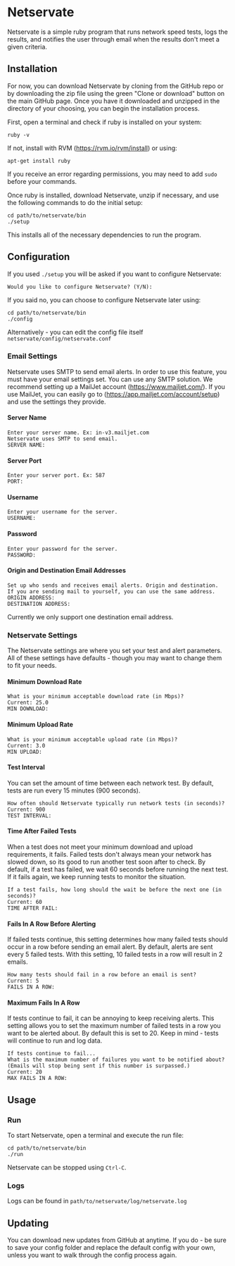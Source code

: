 # Netservate

Netservate is a simple ruby program that runs network speed tests, logs the results, and notifies the user through email when the results don't meet a given criteria.

## Installation

For now, you can download Netservate by cloning from the GitHub repo or
by downloading the zip file using the green "Clone or download" button on
the main GitHub page. Once you have it downloaded and unzipped in the directory
of your choosing, you can begin the installation process.

First, open a terminal and check if ruby is installed on your system:

```
ruby -v
```

If not, install with RVM (https://rvm.io/rvm/install) or using:

```
apt-get install ruby
```
If you receive an error regarding permissions, you may need to add `sudo` before your
commands.

Once ruby is installed, download Netservate, unzip if necessary, and use the following commands to do the initial setup:

```
cd path/to/netservate/bin
./setup
```

This installs all of the necessary dependencies to run the program.

## Configuration

If you used `./setup` you will be asked if you want to configure Netservate:

```
Would you like to configure Netservate? (Y/N):
```
If you said no, you can choose to configure Netservate later using:
```
cd path/to/netservate/bin
./config
```
Alternatively - you can edit the config file itself `netservate/config/netservate.conf`

### Email Settings

Netservate uses SMTP to send email alerts. In order to use this feature, you
must have your email settings set. You can use any SMTP solution. We recommend
setting up a MailJet account (https://www.mailjet.com/). If you use MailJet, you
can easily go to (https://app.mailjet.com/account/setup) and use the settings
they provide.

#### Server Name

```
Enter your server name. Ex: in-v3.mailjet.com
Netservate uses SMTP to send email.
SERVER NAME:
```

#### Server Port

```
Enter your server port. Ex: 587
PORT:
```

#### Username

```
Enter your username for the server.
USERNAME:
```

#### Password

```
Enter your password for the server.
PASSWORD:
```

#### Origin and Destination Email Addresses

```
Set up who sends and receives email alerts. Origin and destination.
If you are sending mail to yourself, you can use the same address.
ORIGIN ADDRESS:
DESTINATION ADDRESS:
```
Currently we only support one destination email address.

### Netservate Settings

The Netservate settings are where you set your test and alert parameters. All of
these settings have defaults - though you may want to change them to fit your needs.

#### Minimum Download Rate

```
What is your minimum acceptable download rate (in Mbps)?
Current: 25.0
MIN DOWNLOAD:
```

#### Minimum Upload Rate

```
What is your minimum acceptable upload rate (in Mbps)?
Current: 3.0
MIN UPLOAD:
```

#### Test Interval

You can set the amount of time between each network test. By default, tests are
run every 15 minutes (900 seconds).
```
How often should Netservate typically run network tests (in seconds)?
Current: 900
TEST INTERVAL:
```

#### Time After Failed Tests

When a test does not meet your minimum download and upload requirements, it fails.
Failed tests don't always mean your network has slowed down, so its good to run
another test soon after to check. By default, if a test has failed, we wait 60 seconds
before running the next test. If it fails again, we keep running tests to monitor the
situation.

```
If a test fails, how long should the wait be before the next one (in seconds)?
Current: 60
TIME AFTER FAIL:
```

#### Fails In A Row Before Alerting

If failed tests continue, this setting determines how many failed tests should occur
in a row before sending an email alert. By default, alerts are sent every 5 failed tests.
With this setting, 10 failed tests in a row will result in 2 emails.

```
How many tests should fail in a row before an email is sent?
Current: 5
FAILS IN A ROW:
```

#### Maximum Fails In A Row

If tests continue to fail, it can be annoying to keep receiving alerts. This setting
allows you to set the maximum number of failed tests in a row you want to be
alerted about. By default this is set to 20. Keep in mind - tests will continue to
run and log data.

```
If tests continue to fail...
What is the maximum number of failures you want to be notified about?
(Emails will stop being sent if this number is surpassed.)
Current: 20
MAX FAILS IN A ROW:
```

## Usage

### Run

To start Netservate, open a terminal and execute the run file:

```
cd path/to/netservate/bin
./run
```

Netservate can be stopped using `Ctrl-C`.

### Logs

Logs can be found in `path/to/netservate/log/netservate.log`

## Updating

You can download new updates from GitHub at anytime. If you do - be sure to save
your config folder and replace the default config with your own, unless you want
to walk through the config process again.
